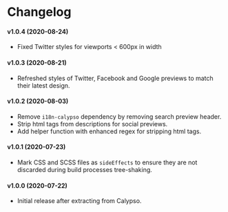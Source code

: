 # Changelog

#### v1.0.4 (2020-08-24)

- Fixed Twitter styles for viewports < 600px in width

#### v1.0.3 (2020-08-21)

- Refreshed styles of Twitter, Facebook and Google previews to match their latest design.

#### v1.0.2 (2020-08-03)

- Remove `i18n-calypso` dependency by removing search preview header.
- Strip html tags from descriptions for social previews.
- Add helper function with enhanced regex for stripping html tags.

#### v1.0.1 (2020-07-23)

- Mark CSS and SCSS files as `sideEffects` to ensure they are not discarded during build processes tree-shaking.

#### v1.0.0 (2020-07-22)

- Initial release after extracting from Calypso.
